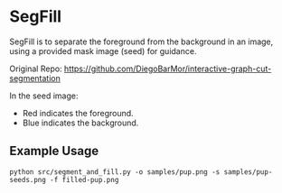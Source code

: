 # SegFill
SegFill is to separate the foreground from the background in an image, using a provided mask image (seed) for guidance.

Original Repo: https://github.com/DiegoBarMor/interactive-graph-cut-segmentation

In the seed image:
- Red indicates the foreground.
- Blue indicates the background.

## Example Usage
```
python src/segment_and_fill.py -o samples/pup.png -s samples/pup-seeds.png -f filled-pup.png
```
